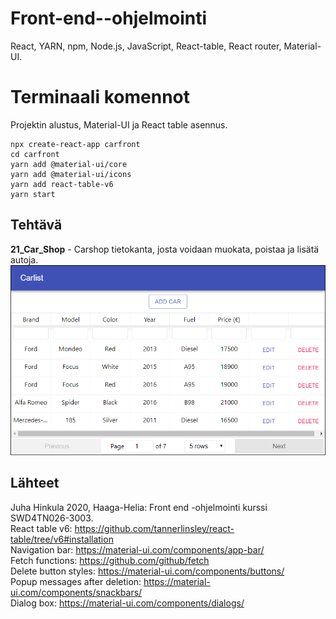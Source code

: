 # Front-end--ohjelmointi
React, YARN, npm, Node.js, JavaScript, React-table, React router, Material-UI.

# Terminaali komennot
Projektin alustus, Material-UI ja React table asennus.
```
npx create-react-app carfront
cd carfront
yarn add @material-ui/core
yarn add @material-ui/icons
yarn add react-table-v6
yarn start
```

## Tehtävä
**21_Car_Shop** - Carshop tietokanta, josta voidaan muokata, poistaa ja lisätä autoja. 
![Car Shop](../img/carshop.PNG)

## Lähteet
Juha Hinkula 2020, Haaga-Helia: Front end -ohjelmointi kurssi SWD4TN026-3003. \
React table v6: https://github.com/tannerlinsley/react-table/tree/v6#installation \
Navigation bar: https://material-ui.com/components/app-bar/ \
Fetch functions: https://github.com/github/fetch \
Delete button styles: https://material-ui.com/components/buttons/ \
Popup messages after deletion: https://material-ui.com/components/snackbars/ \
Dialog box: https://material-ui.com/components/dialogs/
